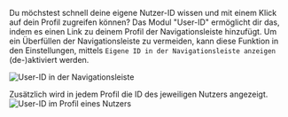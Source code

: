Du möchstest schnell deine eigene Nutzer-ID wissen und mit einem Klick auf dein Profil zugreifen können?
Das Modul "User-ID" ermöglicht dir das, indem es einen Link zu deinem Profil der Navigationsleiste hinzufügt.
Um ein Überfüllen der Navigationsleiste zu vermeiden, kann diese Funktion in den Einstellungen, mittels `Eigene ID in der Navigationsleiste anzeigen` (de-)aktiviert werden.

![User-ID in der Navigationsleiste](navbar.png)

Zusätzlich wird in jedem Profil die ID des jeweiligen Nutzers angezeigt.
![User-ID im Profil eines Nutzers](profile.png)
